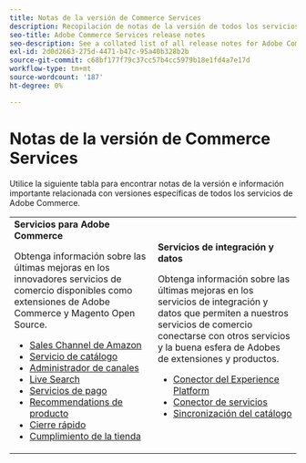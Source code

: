```yaml
---
title: Notas de la versión de Commerce Services
description: Recopilación de notas de la versión de todos los servicios de comercio
seo-title: Adobe Commerce Services release notes
seo-description: See a collated list of all release notes for Adobe Commerce Services and related data and integration services.
exl-id: 2d0d2663-275d-4471-b47c-95a40b328b2b
source-git-commit: c68bf177f79c37cc57b4cc5979b18e1fd4a7e17d
workflow-type: tm+mt
source-wordcount: '187'
ht-degree: 0%

---
```


# Notas de la versión de Commerce Services

Utilice la siguiente tabla para encontrar notas de la versión e información importante relacionada con versiones específicas de todos los servicios de Adobe Commerce.

<table>
  <tbody>
    <tr>
      <td><strong>Servicios para Adobe Commerce</strong>
        <p>Obtenga información sobre las últimas mejoras en los innovadores servicios de comercio disponibles como extensiones de Adobe Commerce y Magento Open Source.</p>
          <ul>
            <li><a href="https://experienceleague.adobe.com/docs/commerce-channels/amazon/release-notes.html">Sales Channel de Amazon</a></li>
            <li><a href="https://experienceleague.adobe.com/docs/commerce-merchant-services/catalog-service/release-notes.html">Servicio de catálogo</a></li>
            <li><a href="https://experienceleague.adobe.com/docs/commerce-channels/channel-manager/release-notes.html">Administrador de canales</a></li>
            <li><a href="https://experienceleague.adobe.com/docs/commerce-merchant-services/live-search/release-notes.html">Live Search</a></li>
            <li><a href="https://experienceleague.adobe.com/docs/commerce-merchant-services/payment-services/release-notes.html">Servicios de pago</a></li>
            <li><a href="https://experienceleague.adobe.com/docs/commerce-merchant-services/product-recommendations/release-notes.html">Recommendations de producto</a></li>
            <li><a href="https://experienceleague.adobe.com/docs/commerce-merchant-services/quick-checkout/release-notes.html">Cierre rápido</a></li>
            <li><a href="https://experienceleague.adobe.com/docs/commerce-merchant-services/store-fulfillment/release-notes.html">Cumplimiento de la tienda</a></li>
          </ul>
        </td>
      <td><strong>Servicios de integración y datos</strong>
        <p>Obtenga información sobre las últimas mejoras en los servicios de integración y datos que permiten a nuestros servicios de comercio conectarse con otros servicios y la buena esfera de Adobes de extensiones y productos.</p>
          <ul>
            <li><a href="https://experienceleague.adobe.com/docs/commerce-merchant-services/experience-platform-connector/release-notes.html">Conector del Experience Platform</a></li>
            <li><a href="https://experienceleague.adobe.com/docs/commerce-merchant-services/user-guides/saas.html">Conector de servicios</a></li>
            <li><a href="https://experienceleague.adobe.com/docs/commerce-merchant-services/user-guides/data-services/catalog-sync.html">Sincronización del catálogo</a></li>
          </ul>
      </td>
    </tr>
  </tbody>
</table>
